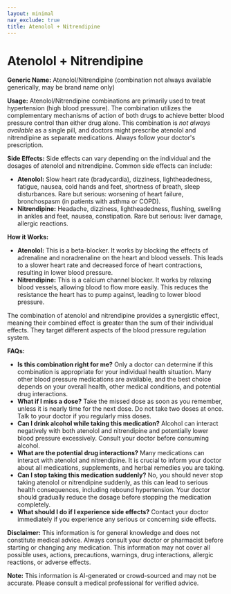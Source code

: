 ```yaml
---
layout: minimal
nav_exclude: true
title: Atenolol + Nitrendipine
---
```


# Atenolol + Nitrendipine

**Generic Name:** Atenolol/Nitrendipine (combination not always available generically, may be brand name only)

**Usage:**  Atenolol/Nitrendipine combinations are primarily used to treat hypertension (high blood pressure).  The combination utilizes the complementary mechanisms of action of both drugs to achieve better blood pressure control than either drug alone.  This combination is *not always available* as a single pill, and doctors might prescribe atenolol and nitrendipine as separate medications.  Always follow your doctor's prescription.

**Side Effects:** Side effects can vary depending on the individual and the dosages of atenolol and nitrendipine.  Common side effects can include:

* **Atenolol:**  Slow heart rate (bradycardia), dizziness, lightheadedness, fatigue, nausea, cold hands and feet, shortness of breath, sleep disturbances.  Rare but serious:  worsening of heart failure, bronchospasm (in patients with asthma or COPD).
* **Nitrendipine:** Headache, dizziness, lightheadedness, flushing, swelling in ankles and feet, nausea, constipation. Rare but serious:  liver damage, allergic reactions.

**How it Works:**

* **Atenolol:** This is a beta-blocker. It works by blocking the effects of adrenaline and noradrenaline on the heart and blood vessels. This leads to a slower heart rate and decreased force of heart contractions, resulting in lower blood pressure.
* **Nitrendipine:** This is a calcium channel blocker. It works by relaxing blood vessels, allowing blood to flow more easily. This reduces the resistance the heart has to pump against, leading to lower blood pressure.

The combination of atenolol and nitrendipine provides a synergistic effect, meaning their combined effect is greater than the sum of their individual effects.  They target different aspects of the blood pressure regulation system.


**FAQs:**

* **Is this combination right for me?** Only a doctor can determine if this combination is appropriate for your individual health situation.  Many other blood pressure medications are available, and the best choice depends on your overall health, other medical conditions, and potential drug interactions.
* **What if I miss a dose?** Take the missed dose as soon as you remember, unless it is nearly time for the next dose.  Do not take two doses at once.  Talk to your doctor if you regularly miss doses.
* **Can I drink alcohol while taking this medication?**  Alcohol can interact negatively with both atenolol and nitrendipine and potentially lower blood pressure excessively. Consult your doctor before consuming alcohol.
* **What are the potential drug interactions?**  Many medications can interact with atenolol and nitrendipine.  It is crucial to inform your doctor about all medications, supplements, and herbal remedies you are taking.
* **Can I stop taking this medication suddenly?**  No, you should never stop taking atenolol or nitrendipine suddenly, as this can lead to serious health consequences, including rebound hypertension.  Your doctor should gradually reduce the dosage before stopping the medication completely.
* **What should I do if I experience side effects?**  Contact your doctor immediately if you experience any serious or concerning side effects.


**Disclaimer:** This information is for general knowledge and does not constitute medical advice.  Always consult your doctor or pharmacist before starting or changing any medication.  This information may not cover all possible uses, actions, precautions, warnings, drug interactions, allergic reactions, or adverse effects.


**Note:** This information is AI-generated or crowd-sourced and may not be accurate. Please consult a medical professional for verified advice.